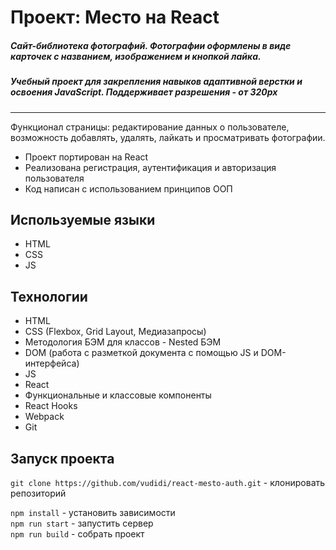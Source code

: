 # Проект: Место на React

##### Сайт-библиотека фотографий. Фотографии оформлены в виде карточек с названием, изображением и кнопкой лайка. #####
##### Учебный проект для закрепления навыков адаптивной верстки и освоения JavaScript. Поддерживает разрешения - от 320px #####
____
Функционал страницы: редактирование данных о пользователе, возможность добавлять, удалять, лайкать и просматривать фотографии.

* Проект портирован на React
* Реализована регистрация, аутентификация и авторизация пользователя
* Код написан с использованием принципов ООП

## Используемые языки ##
* HTML
* CSS
* JS

## Технологии ##
* HTML
* CSS (Flexbox, Grid Layout, Медиазапросы)
* Методология БЭМ для классов - Nested БЭМ
* DOM (работа с разметкой документа с помощью JS и DOM-интерфейса)
* JS
* React
* Функциональные и классовые компоненты
* React Hooks
* Webpack
* Git

## Запуск проекта

`git clone https://github.com/vudidi/react-mesto-auth.git` - клонировать репозиторий

`npm install` - установить зависимости  
`npm run start` - запустить сервер  
`npm run build` - собрать проект

